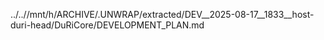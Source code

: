 ../..//mnt/h/ARCHIVE/.UNWRAP/extracted/DEV__2025-08-17__1833__host-duri-head/DuRiCore/DEVELOPMENT_PLAN.md